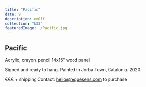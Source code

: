```yaml
---
title: "Pacific"
date: 9
description: uvOff
collection: "b33"
featuredImage: ./Pacific.jpg
---
```


## Pacific

Acrylic, crayon, pencil
14x15" wood panel

Signed and ready to hang.
Painted in Jorba Town, Catalonia. 2020.

€€€ + shipping
Contact: hello@requesens.com to purchase